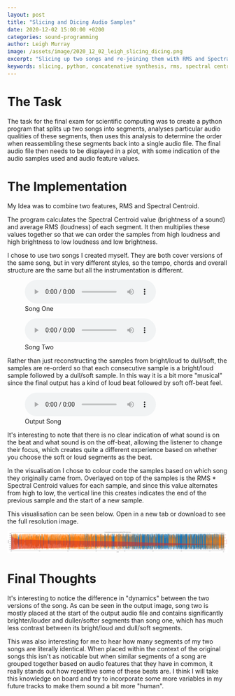 ```yaml
---
layout: post
title: "Slicing and Dicing Audio Samples"
date: 2020-12-02 15:00:00 +0200
categories: sound-programming
author: Leigh Murray
image: /assets/image/2020_12_02_leigh_slicing_dicing.png
excerpt: "Slicing up two songs and re-joining them with RMS and Spectral Centroid values."
keywords: slicing, python, concatenative synthesis, rms, spectral centroid
---
```


# The Task

The task for the final exam for scientific computing was to create a python program that splits up two songs into segments, analyses particular
audio qualities of these segments, then uses this analysis to determine the order when reassembling these segments back into a single audio file.
The final audio file then needs to be displayed in a plot, with some indication of the audio samples used and audio feature values.

# The Implementation

My Idea was to combine two features, RMS and Spectral Centroid.

The program calculates the Spectral Centroid value (brightness of a sound) and average RMS (loudness)
of each segment. It then multiplies these values together so that we can order the samples from
high loudness and high brightness to low loudness and low brightness.

I chose to use two songs I created myself. They are both cover versions of the same song, but in very different styles,
so the tempo, chords and overall structure are the same but all the instrumentation is different.

<figure style="float: none">
  <audio controls>
    <source src="https://drive.google.com/uc?&id=1kEPTBUdyU59621rvodb8chkHh7NLkl0G" type="audio/mpeg">
    Song One
  </audio>
  <figcaption>Song One</figcaption>
</figure>

<figure style="float: none">
  <audio controls>
    <source src="https://drive.google.com/uc?&id=1eB3TyJumSPI5blg9UsC1QjlOCwannZd_" type="audio/mpeg">
    Song Two
  </audio>
  <figcaption>Song Two</figcaption>
</figure>

Rather than just reconstructing the samples from bright/loud to dull/soft, the samples are re-orderd so
that each consecutive sample is a bright/loud sample followed by a dull/soft sample. In this way it is a
bit more "musical" since the final output has a kind of loud beat followed by soft off-beat feel.

<figure style="float: none">
  <audio controls>
    <source src="https://drive.google.com/uc?&id=1MtXOzVgqHXQaCI_REcs-OBMjKf4jXiqw" type="audio/mpeg">
    Output Song
  </audio>
  <figcaption>Output Song</figcaption>
</figure>

It's interesting to note that there is no clear indication of what sound is on the beat and what sound is on
the off-beat, allowing the listener to change their focus, which creates quite a different experience
based on whether you choose the soft or loud segments as the beat.

In the visualisation I chose to colour code the samples based on which song they originally came from.
Overlayed on top of the samples is the RMS * Spectral Centroid values for each sample, and since this value
alternates from high to low, the vertical line this creates indicates the end of the previous sample and
the start of a new sample.

This visualisation can be seen below. Open in a new tab or download to see the full resolution image.

![Slicing Audio Output](/assets/image/2020_12_02_leigh_slicing_full_output.png)

# Final Thoughts

It's interesting to notice the difference in "dynamics" between the two versions of the song.  As can
be seen in the output image, song two is mostly placed at the start of the output audio file and
contains significantly brighter/louder and duller/softer segments than song one, which has much less
contrast between its bright/loud and dull/soft segments.

This was also interesting for me to hear how many segments of my two songs are literally identical.
When placed within the context of the original songs this isn't as noticable but when similar segments of a song
are grouped together based on audio features that they have in common, it really stands out how repetitive
some of these beats are. I think I will take this knowledge on board and try to incorporate some more variables
in my future tracks to make them sound a bit more "human".
